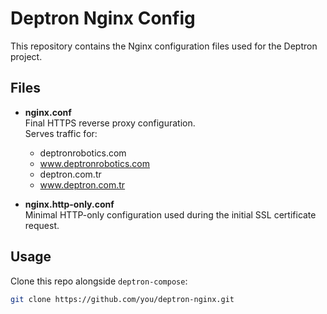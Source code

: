 # Deptron Nginx Config

This repository contains the Nginx configuration files used for the Deptron project.

## Files

- **nginx.conf**  
  Final HTTPS reverse proxy configuration.  
  Serves traffic for:

  - deptronrobotics.com
  - www.deptronrobotics.com
  - deptron.com.tr
  - www.deptron.com.tr

- **nginx.http-only.conf**  
  Minimal HTTP-only configuration used during the initial SSL certificate request.

## Usage

Clone this repo alongside `deptron-compose`:

```bash
git clone https://github.com/you/deptron-nginx.git
```
